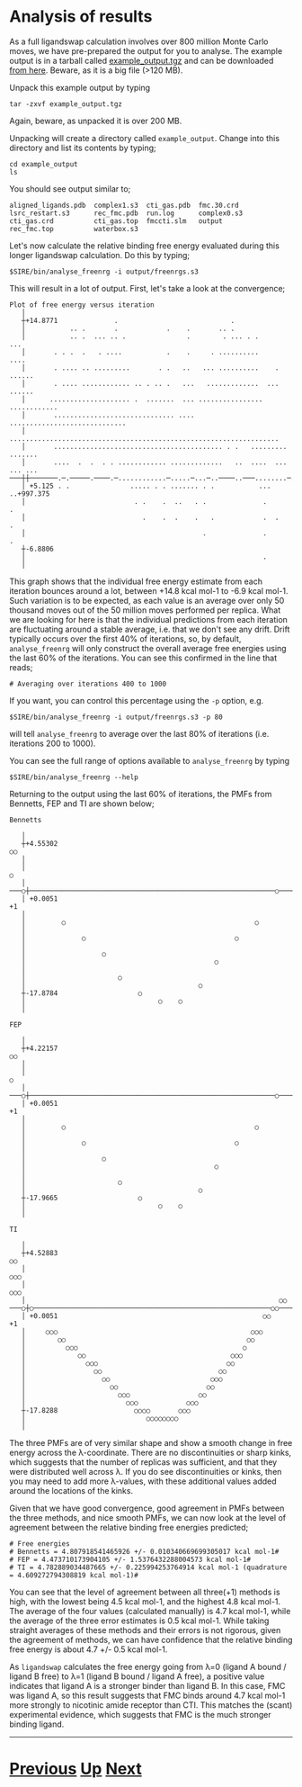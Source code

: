 # Analysis of results

As a full ligandswap calculation involves over 800 million Monte Carlo moves, we have pre-prepared the output for you to analyse. The example output is in a tarball called [example_output.tgz](http://siremol.org/largefiles/example_output.tgz) and can be downloaded [from here](http://siremol.org/largefiles/example_output.tgz). Beware, as it is a big file (>120 MB).

Unpack this example output by typing

```
tar -zxvf example_output.tgz
```

Again, beware, as unpacked it is over 200 MB.

Unpacking will create a directory called `example_output`. Change into this directory and list its contents by typing;

```
cd example_output
ls
```

You should see output similar to;

```
aligned_ligands.pdb  complex1.s3  cti_gas.pdb  fmc.30.crd  
lsrc_restart.s3      rec_fmc.pdb  run.log      complex0.s3
cti_gas.crd          cti_gas.top  fmccti.slm   output
rec_fmc.top          waterbox.s3
```

Let's now calculate the relative binding free energy evaluated during this longer ligandswap calculation. Do this by typing;

```
$SIRE/bin/analyse_freenrg -i output/freenrgs.s3
```

This will result in a lot of output. First, let's take a look at the convergence;

```
Plot of free energy versus iteration
   │                                                                            
   ┼+14.8771              .                            .                        
   │           .. .       .            .    .       .. .                        
   │           .. .  ... .. .               .        . ... . .        ...       
   │       . . .  .   . ....           .    .     . ..........        ....      
   │       . .... .. .........       . .   ..   ... ..........    . ......      
   │       . .... ............ .. . .. .   ...   .............  ... ......      
   │      .................... .  .......  ... ................ ............    
   │       .............................. .... .............................    
   │      ...................................................................   
   │       .......................................... . .   ......... .......   
   │       ....  .  .  . . ............ .............   ..  ....  ... ... ...   
───┼┼───────.─.─────.────.─............─.....─...─..────..───........─...─..┼───
   │ +5.125 . .               ..... . . ....... . .           ... ..+997.375    
   │                           . .    .  ..   . .              .           .    
   │                             .    .  .    .   .            .  .        .    
   │                                            .              .           .    
   ┼-6.8806                                                                     
   │                                                           .                
   │                                                                            
```

This graph shows that the individual free energy estimate from each iteration bounces around a lot, between +14.8 kcal mol-1 to -6.9 kcal mol-1. Such variation is to be expected, as each value is an average over only 50 thousand moves out of the 50 million moves performed per replica. What we are looking for here is that the individual predictions from each iteration are fluctuating around a stable average, i.e. that we don't see any drift. Drift typically occurs over the first 40% of iterations, so, by default, `analyse_freenrg` will only construct the overall average free energies using the last 60% of the iterations. You can see this confirmed in the line that reads;

```
# Averaging over iterations 400 to 1000
```

If you want, you can control this percentage using the `-p` option, e.g.

```
$SIRE/bin/analyse_freenrg -i output/freenrgs.s3 -p 80
```

will tell `analyse_freenrg` to average over the last 80% of iterations (i.e. iterations 200 to 1000).

You can see the full range of options available to `analyse_freenrg` by typing

```
$SIRE/bin/analyse_freenrg --help
```

Returning to the output using the last 60% of iterations, the PMFs from Bennetts, FEP and TI are shown below;

```
Bennetts

   │                                                                            
   ┼+4.55302                                                               ○○   
   │                                                                            
   │                                                                   ○        
   │                                                                            
───○┼─────────────────────────────────────────────────────────────○─────────┼───
   │ +0.0051                                                              +1    
   │                                                                            
   │         ○                                               ○                  
   │                                                                            
   │              ○                                     ○                       
   │                                                                            
   │                   ○                                                        
   │                                               ○                            
   │                                                                            
   │                       ○                                                    
   │                                           ○                                
   ┼-17.8784                    ○                                               
   │                                 ○    ○                                     
   │                                                               

FEP

   │                                                                            
   ┼+4.22157                                                               ○○   
   │                                                                            
   │                                                                   ○        
   │                                                                            
───○┼─────────────────────────────────────────────────────────────○─────────┼───
   │ +0.0051                                                              +1    
   │                                                                            
   │         ○                                               ○                  
   │                                                                            
   │              ○                                     ○                       
   │                                                                            
   │                   ○                                                        
   │                                               ○                            
   │                                                                            
   │                       ○                                                    
   │                                           ○                                
   ┼-17.9665                    ○                                               
   │                                 ○    ○                                     
   │                                                                            

TI

   │                                                                            
   ┼+4.52883                                                               ○○   
   │                                                                    ○○○     
   │                                                                 ○○○        
   │                                                               ○○           
───○┼○───────────────────────────────────────────────────────────○○─────────┼───
   │ +0.0051                                                   ○○         +1    
   │     ○○○                                                ○○○                 
   │        ○○                                             ○○                   
   │          ○○○                                         ○                     
   │             ○○                                    ○○○                      
   │               ○○○                                ○○                        
   │                 ○○                             ○○                          
   │                   ○○                         ○○○                           
   │                     ○○                      ○○                             
   │                       ○○○                 ○○                               
   │                         ○○○            ○○○                                 
   ┼-17.8288                   ○○○○       ○○○                                   
   │                              ○○○○○○○○                                      
   │                                                                        
```

The three PMFs are of very similar shape and show a smooth change in free energy across the λ-coordinate. There are no discontinuities or sharp kinks, which suggests that the number of replicas was sufficient, and that they were distributed well across λ. If you do see discontinuities or kinks, then you may need to add more λ-values, with these additional values added around the locations of the kinks.

Given that we have good convergence, good agreement in PMFs between the three methods, and nice smooth PMFs, we can now look at the level of agreement between the relative binding free energies predicted;

```
# Free energies 
# Bennetts = 4.807918541465926 +/- 0.010340669699305017 kcal mol-1#
# FEP = 4.473710173904105 +/- 1.5376432288004573 kcal mol-1#
# TI = 4.782889034487665 +/- 0.225994253764914 kcal mol-1 (quadrature = 4.609272794308819 kcal mol-1)#
```

You can see that the level of agreement between all three(+1) methods is high, with the lowest being 4.5 kcal mol-1, and the highest 4.8 kcal mol-1. The average of the four values (calculated manually) is 4.7 kcal mol-1, while the average of the three error estimates is 0.5 kcal mol-1. While taking straight averages of these methods and their errors is not rigorous, given the agreement of methods, we can have confidence that the relative binding free energy is about 4.7 +/- 0.5 kcal mol-1.

As `ligandswap` calculates the free energy going from λ=0 (ligand A bound / ligand B free) to λ=1 (ligand B bound / ligand A free), a positive value indicates that ligand A is a stronger binder than ligand B. In this case, FMC was ligand A, so this result suggests that FMC binds around 4.7 kcal mol-1 more strongly to nicotinic amide receptor than CTI. This matches the (scant) experimental evidence, which suggests that FMC is the much stronger binding ligand.

***

# [Previous](options.md) [Up](README.md) [Next](visualisation.md)
